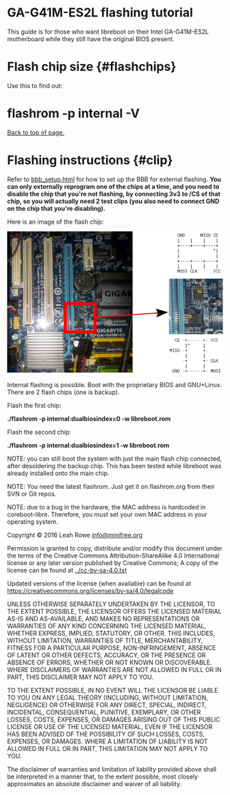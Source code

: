 
GA-G41M-ES2L flashing tutorial 
==============================

This guide is for those who want libreboot on their Intel GA-G41M-ES2L
motherboard while they still have the original BIOS present.

Flash chip size {#flashchips}
===============

Use this to find out:

# **flashrom -p internal -V**

[Back to top of page.](#pagetop)

Flashing instructions {#clip}
=====================

Refer to [bbb\_setup.html](bbb_setup.html) for how to set up the BBB for
external flashing. **You can only externally reprogram one of the chips
at a time, and you need to disable the chip that you're not flashing,
by connecting 3v3 to /CS of that chip, so you will actually need 2 test
clips (you also need to connect GND on the chip that you're
disabling).**

Here is an image of the flash chip:

![](../images/ga-g41m-es2l/ga-g41m-es2l.jpg)

Internal flashing is possible. Boot with the proprietary BIOS and
GNU+Linux. There are 2 flash chips (one is backup).

Flash the first chip:

**./flashrom -p internal:dualbiosindex=0 -w libreboot.rom**

Flash the second chip:

**./flashrom -p internal:dualbiosindex=1 -w libreboot.rom**

NOTE: you can still boot the system with just the main flash chip
connected, after desoldering the backup chip. This has been tested while
libreboot was already installed onto the main chip.

NOTE: You need the latest flashrom. Just get it on flashrom.org from
their SVN or Git repos.

NOTE: due to a bug in the hardware, the MAC address is hardcoded in
coreboot-libre. Therefore, you must set your own MAC address in your
operating system.

Copyright © 2016 Leah Rowe <info@minifree.org>

Permission is granted to copy, distribute and/or modify this document
under the terms of the Creative Commons Attribution-ShareAlike 4.0
International license or any later version published by Creative
Commons; A copy of the license can be found at
[../cc-by-sa-4.0.txt](../cc-by-sa-4.0.txt)

Updated versions of the license (when available) can be found at
<https://creativecommons.org/licenses/by-sa/4.0/legalcode>

UNLESS OTHERWISE SEPARATELY UNDERTAKEN BY THE LICENSOR, TO THE EXTENT
POSSIBLE, THE LICENSOR OFFERS THE LICENSED MATERIAL AS-IS AND
AS-AVAILABLE, AND MAKES NO REPRESENTATIONS OR WARRANTIES OF ANY KIND
CONCERNING THE LICENSED MATERIAL, WHETHER EXPRESS, IMPLIED, STATUTORY,
OR OTHER. THIS INCLUDES, WITHOUT LIMITATION, WARRANTIES OF TITLE,
MERCHANTABILITY, FITNESS FOR A PARTICULAR PURPOSE, NON-INFRINGEMENT,
ABSENCE OF LATENT OR OTHER DEFECTS, ACCURACY, OR THE PRESENCE OR ABSENCE
OF ERRORS, WHETHER OR NOT KNOWN OR DISCOVERABLE. WHERE DISCLAIMERS OF
WARRANTIES ARE NOT ALLOWED IN FULL OR IN PART, THIS DISCLAIMER MAY NOT
APPLY TO YOU.

TO THE EXTENT POSSIBLE, IN NO EVENT WILL THE LICENSOR BE LIABLE TO YOU
ON ANY LEGAL THEORY (INCLUDING, WITHOUT LIMITATION, NEGLIGENCE) OR
OTHERWISE FOR ANY DIRECT, SPECIAL, INDIRECT, INCIDENTAL, CONSEQUENTIAL,
PUNITIVE, EXEMPLARY, OR OTHER LOSSES, COSTS, EXPENSES, OR DAMAGES
ARISING OUT OF THIS PUBLIC LICENSE OR USE OF THE LICENSED MATERIAL, EVEN
IF THE LICENSOR HAS BEEN ADVISED OF THE POSSIBILITY OF SUCH LOSSES,
COSTS, EXPENSES, OR DAMAGES. WHERE A LIMITATION OF LIABILITY IS NOT
ALLOWED IN FULL OR IN PART, THIS LIMITATION MAY NOT APPLY TO YOU.

The disclaimer of warranties and limitation of liability provided above
shall be interpreted in a manner that, to the extent possible, most
closely approximates an absolute disclaimer and waiver of all liability.

